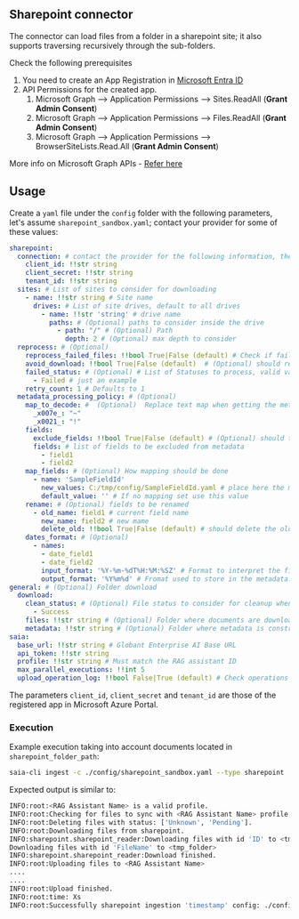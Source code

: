 ## Sharepoint connector

The connector can load files from a folder in a sharepoint site; it also supports traversing recursively through the sub-folders.

Check the following prerequisites

1. You need to create an App Registration in [Microsoft Entra ID](https://learn.microsoft.com/en-us/azure/healthcare-apis/register-application)
2. API Permissions for the created app.
   1. Microsoft Graph --> Application Permissions --> Sites.ReadAll (**Grant Admin Consent**)
   2. Microsoft Graph --> Application Permissions --> Files.ReadAll (**Grant Admin Consent**)
   3. Microsoft Graph --> Application Permissions --> BrowserSiteLists.Read.All (**Grant Admin Consent**)

More info on Microsoft Graph APIs - [Refer here](https://learn.microsoft.com/en-us/graph/permissions-reference)

## Usage

Create a `yaml` file under the `config` folder with the following parameters, let's assume `sharepoint_sandbox.yaml`; contact your provider for some of these values:

```yaml
sharepoint:
  connection: # contact the provider for the following information, they are mandatory
    client_id: !!str string
    client_secret: !!str string
    tenant_id: !!str string
  sites: # List of sites to consider for downloading
    - name: !!str string # Site name
      drives: # List of site drives, default to all drives
        - name: !!str 'string' # drive name
          paths: # (Optional) paths to consider inside the drive 
            - path: "/" # (Optional) Path
              depth: 2 # (Optional) max depth to consider
  reprocess: # (Optional)
    reprocess_failed_files: !!bool True|False (default) # Check if failed uploads needs to be reprocessed
    avoid_download: !!bool True|False (default)  # (Optional) should re-download the file?
    failed_status: # (Optional) # List of Statuses to process, valid values Unknown, Starting, Failed, Pending, Success
      - Failed # just an example
    retry_count: 1 # Defaults to 1
  metadata_processing_policy: # (Optional)
    map_to_decode: #  (Optional)  Replace text map when getting the metadata.
      _x007e_: "~"
      _x0021_: "!"
    fields:
      exclude_fields: !!bool True|False (default) # (Optional) should the "fields" element be excluded from the metadata?
      fields: # list of fields to be excluded from metadata 
        - field1
        - field2
    map_fields: # (Optional) How mapping should be done
      - name: 'SampleFieldId'
        new_values: C:/tmp/config/SampleFieldId.yaml # place here the mapping needed, useful for changing IDs to descriptions
        default_value: '' # If no mapping set use this value
    rename: # (Optional) fields to be renamed
      - old_name: field1 # current field name
        new_name: field2 # new mame
        delete_old: !!bool True|False (default) # should delete the old field?
    dates_format: # (Optional)
      - names:
        - date_field1
        - date_field2
        input_format: '%Y-%m-%dT%H:%M:%SZ' # Format to interpret the field
        output_format: '%Y%m%d' # Fromat used to store in the metadata.
general: # (Optional) Folder download
  download:
    clean_status: # (Optional) File status to consider for cleanup when finished
      - Success
    files: !!str string # (Optional) Folder where documents are downloaded, otherwise using a temporal one
    metadata: !!str string # (Optional) Folder where metadata is constructed, by default uses the files property
saia:
  base_url: !!str string # Globant Enterprise AI Base URL
  api_token: !!str string
  profile: !!str string # Must match the RAG assistant ID
  max_parallel_executions: !!int 5
  upload_operation_log: !!bool False|True (default) # Check operations LOG for detail if enabled
```

The parameters `client_id`, `client_secret` and `tenant_id` are those of the registered app in Microsoft Azure Portal.

### Execution

Example execution taking into account documents located in `sharepoint_folder_path`:

```bash
saia-cli ingest -c ./config/sharepoint_sandbox.yaml --type sharepoint
```

Expected output is similar to:

```bash
INFO:root:<RAG Assistant Name> is a valid profile.
INFO:root:Checking for files to sync with <RAG Assistant Name> profile.
INFO:root:Deleting files with status: ['Unknown', 'Pending'].
INFO:root:Downloading files from sharepoint.
INFO:sharepoint.sharepoint_reader:Downloading files with id 'ID' to <tmp_folder>
Downloading files with id 'FileName' to <tmp_folder>
INFO:sharepoint.sharepoint_reader:Download finished.
INFO:root:Uploading files to <RAG Assistant Name>
....
....
INFO:root:Upload finished.
INFO:root:time: Xs
INFO:root:Successfully sharepoint ingestion 'timestamp' config: ./config/sharepoint_sandbox.yaml
```
